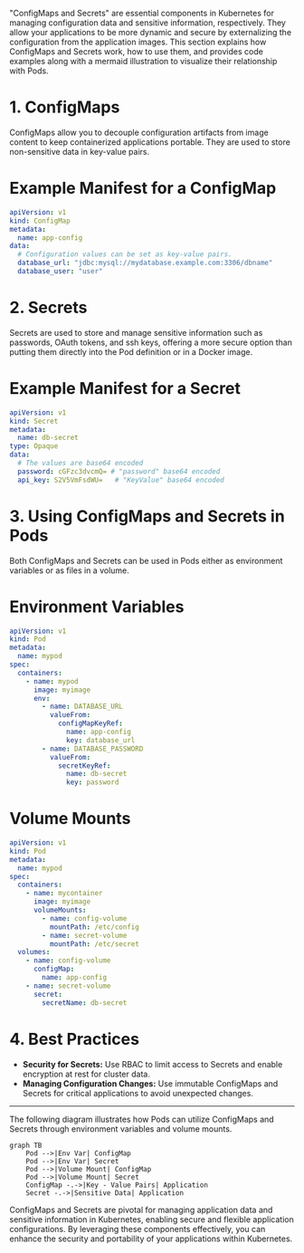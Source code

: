 "ConfigMaps and Secrets" are essential components in Kubernetes for managing configuration data and sensitive
information, respectively. They allow your applications to be more dynamic and secure by externalizing the configuration
from the application images. This section explains how ConfigMaps and Secrets work, how to use them, and provides code
examples along with a mermaid illustration to visualize their relationship with Pods.

# 1. ConfigMaps

ConfigMaps allow you to decouple configuration artifacts from image content to keep containerized applications portable.
They are used to store non-sensitive data in key-value pairs.

# Example Manifest for a ConfigMap

```yaml
apiVersion: v1
kind: ConfigMap
metadata:
  name: app-config
data:
  # Configuration values can be set as key-value pairs.
  database_url: "jdbc:mysql://mydatabase.example.com:3306/dbname"
  database_user: "user"
```

# 2. Secrets

Secrets are used to store and manage sensitive information such as passwords, OAuth tokens, and ssh keys, offering a
more secure option than putting them directly into the Pod definition or in a Docker image.

# Example Manifest for a Secret

```yaml
apiVersion: v1
kind: Secret
metadata:
  name: db-secret
type: Opaque
data:
  # The values are base64 encoded
  password: cGFzc3dvcmQ= # "password" base64 encoded
  api_key: S2V5VmFsdWU=   # "KeyValue" base64 encoded
```

# 3. Using ConfigMaps and Secrets in Pods

Both ConfigMaps and Secrets can be used in Pods either as environment variables or as files in a volume.

# Environment Variables

```yaml
apiVersion: v1
kind: Pod
metadata:
  name: mypod
spec:
  containers:
    - name: mypod
      image: myimage
      env:
        - name: DATABASE_URL
          valueFrom:
            configMapKeyRef:
              name: app-config
              key: database_url
        - name: DATABASE_PASSWORD
          valueFrom:
            secretKeyRef:
              name: db-secret
              key: password
```

# Volume Mounts

```yaml
apiVersion: v1
kind: Pod
metadata:
  name: mypod
spec:
  containers:
    - name: mycontainer
      image: myimage
      volumeMounts:
        - name: config-volume
          mountPath: /etc/config
        - name: secret-volume
          mountPath: /etc/secret
  volumes:
    - name: config-volume
      configMap:
        name: app-config
    - name: secret-volume
      secret:
        secretName: db-secret
```

# 4. Best Practices

- **Security for Secrets:** Use RBAC to limit access to Secrets and enable encryption at rest for cluster data.
- **Managing Configuration Changes:** Use immutable ConfigMaps and Secrets for critical applications to avoid unexpected
  changes.

---

The following diagram illustrates how Pods can utilize ConfigMaps and Secrets through environment variables and volume
mounts.

```mermaid
graph TB
    Pod -->|Env Var| ConfigMap
    Pod -->|Env Var| Secret
    Pod -->|Volume Mount| ConfigMap
    Pod -->|Volume Mount| Secret
    ConfigMap -.->|Key - Value Pairs| Application
    Secret -.->|Sensitive Data| Application
```

ConfigMaps and Secrets are pivotal for managing application data and sensitive information in Kubernetes, enabling
secure and flexible application configurations. By leveraging these components effectively, you can enhance the security
and portability of your applications within Kubernetes.